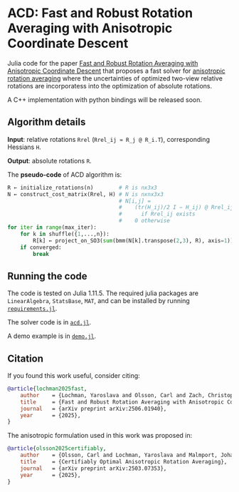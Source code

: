 # ACD: Fast and Robust Rotation Averaging with Anisotropic Coordinate Descent

Julia code for the paper [Fast and Robust Rotation Averaging with Anisotropic Coordinate Descent](https://ylochman.github.io/acd) that proposes a fast solver for [anisotropic rotation averaging](https://ylochman.github.io/anisotropic-ra) where the uncertainties of optimized two-view relative rotations are incorporatess into the optimization of absolute rotations.

A C++ implementation with python bindings will be released soon.

## Algorithm details
**Input**: relative rotations `Rrel` (`Rrel_ij ≈ R_j @ R_i.T`), corresponding Hessians `H`.

**Output**: absolute rotations `R`.

The **pseudo-code** of ACD algorithm is:
```python
R ← initialize_rotations(n)        # R is nx3x3
N ← construct_cost_matrix(Rrel, H) # N is nxnx3x3
                                   # N[i,j] = 
                                   #    (tr(H_ij)/2 I − H_ij) @ Rrel_ij
                                   #      if Rrel_ij exists
                                   #    0 otherwise
for iter in range(max_iter):
    for k in shuffle({1,...,n}):
        R[k] ← project_on_SO3(sum(bmm(N[k].transpose(2,3), R), axis=1))
    if converged:
        break
```

## Running the code
The code is tested on Julia 1.11.5.
The required julia packages are `LinearAlgebra`, `StatsBase`, `MAT`, and can be installed by running [`requirements.jl`](./requirements.jl).

The solver code is in [`acd.jl`](./acd/acd.jl).

A demo example is in [`demo.jl`](./demos/demo.jl).

## Citation
If you found this work useful, consider citing:
```bibtex
@article{lochman2025fast,
    author    = {Lochman, Yaroslava and Olsson, Carl and Zach, Christopher},
    title     = {Fast and Robust Rotation Averaging with Anisotropic Coordinate Descent},
    journal   = {arXiv preprint arXiv:2506.01940},
    year      = {2025},
}
```

The anisotropic formulation used in this work was proposed in:
```bibtex
@article{olsson2025certifiably,
    author    = {Olsson, Carl and Lochman, Yaroslava and Malmport, Johan and Zach, Christopher},
    title     = {Certifiably Optimal Anisotropic Rotation Averaging},
    journal   = {arXiv preprint arXiv:2503.07353},
    year      = {2025},
}
```

